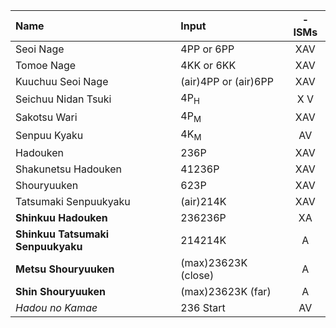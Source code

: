 | Name                              | Input                | -ISMs         |
|:-------------                     |:-------------        |:-------------:|
| Seoi Nage                         | 4PP or 6PP           | XAV           |
| Tomoe Nage                        | 4KK or 6KK           | XAV           |
| Kuuchuu Seoi Nage                 | (air)4PP or (air)6PP | XAV           |
| Seichuu Nidan Tsuki               | 4P<sub>H</sub>       | X V           |
| Sakotsu Wari                      | 4P<sub>M</sub>       | XAV           |
| Senpuu Kyaku                      | 4K<sub>M</sub>       | AV            |
| Hadouken                          | 236P                 | XAV           |
| Shakunetsu Hadouken               | 41236P               | XAV           |
| Shouryuuken                       | 623P                 | XAV           |
| Tatsumaki Senpuukyaku             | (air)214K            | XAV           |
| **Shinkuu Hadouken**              | 236236P              | XA            |
| **Shinkuu Tatsumaki Senpuukyaku** | 214214K              |  A            |
| **Metsu Shouryuuken**             | (max)23623K (close)  |  A            |
| **Shin Shouryuuken**              | (max)23623K (far)    |  A            |
| *Hadou no Kamae*                  | 236 Start            |  AV           |
